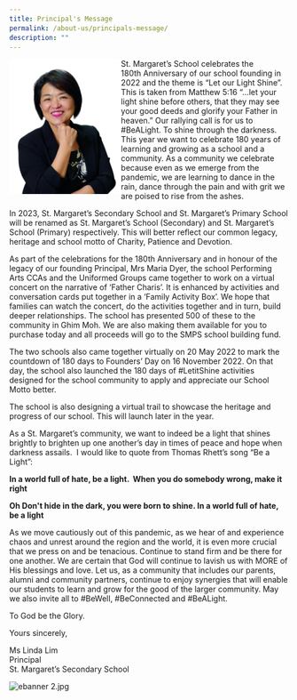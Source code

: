 ```yaml
---
title: Principal's Message
permalink: /about-us/principals-message/
description: ""
---
```

<img src="/images/Principals%20Photo-white%202.jpg" style="width:40%" align="left"/>

St. Margaret’s School celebrates the 180th Anniversary of our school founding in 2022 and the theme is “Let our Light Shine”. This is taken from Matthew 5:16 “…let your light shine before others, that they may see your good deeds and glorify your Father in heaven.” Our rallying call is for us to #BeALight. To shine through the darkness. This year we want to celebrate 180 years of learning and growing as a school and a community. As a community we celebrate because even as we emerge from the pandemic, we are learning to dance in the rain, dance through the pain and with grit we are poised to rise from the ashes. 

In 2023, St. Margaret’s Secondary School and St. Margaret’s Primary School will be renamed as St. Margaret’s School (Secondary) and St. Margaret’s School (Primary) respectively. This will better reflect our common legacy, heritage and school motto of Charity, Patience and Devotion.

As part of the celebrations for the 180th Anniversary and in honour of the legacy of our founding Principal, Mrs Maria Dyer, the school Performing Arts CCAs and the Uniformed Groups came together to work on a virtual concert on the narrative of ‘Father Charis’. It is enhanced by activities and conversation cards put together in a ‘Family Activity Box’. We hope that families can watch the concert, do the activities together and in turn, build deeper relationships. The school has presented 500 of these to the community in Ghim Moh. We are also making them available for you to purchase today and all proceeds will go to the SMPS school building fund.

The two schools also came together virtually on 20 May 2022 to mark the countdown of 180 days to Founders’ Day on 16 November 2022. On that day, the school also launched the 180 days of #LetitShine activities designed for the school community to apply and appreciate our School Motto better. 

The school is also designing a virtual trail to showcase the heritage and progress of our school. This will launch later in the year.

As a St. Margaret’s community, we want to indeed be a light that shines brightly to brighten up one another’s day in times of peace and hope when darkness assails.  I would like to quote from Thomas Rhett’s song “Be a Light”:

**In a world full of hate, be a light.  When you do somebody wrong, make it right**

**Oh Don't hide in the dark, you were born to shine. In a world full of hate, be a light**

As we move cautiously out of this pandemic, as we hear of and experience chaos and unrest around the region and the world, it is even more crucial that we press on and be tenacious. Continue to stand firm and be there for one another. We are certain that God will continue to lavish us with MORE of His blessings and love. Let us, as a community that includes our parents, alumni and community partners, continue to enjoy synergies that will enable our students to learn and grow for the good of the larger community. May we also invite all to #BeWell, #BeConnected and #BeALight.

To God be the Glory.

Yours sincerely,

Ms Linda Lim  
Principal  
St. Margaret’s Secondary School

![ebanner 2.jpg](https://stmargaretssec.moe.edu.sg/qql/slot/u168/About%20Us/ebanner%202.jpg)